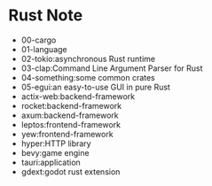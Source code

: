 # Rust Note

- 00-cargo
- 01-language
- 02-tokio:asynchronous Rust runtime
- 03-clap:Command Line Argument Parser for Rust
- 04-something:some common crates
- 05-egui:an easy-to-use GUI in pure Rust
- actix-web:backend-framework
- rocket:backend-framework
- axum:backend-framework
- leptos:frontend-framework
- yew:frontend-framework
- hyper:HTTP library
- bevy:game engine
- tauri:application
- gdext:godot rust extension
